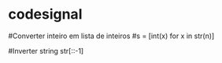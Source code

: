 # codesignal

#Converter inteiro em lista de inteiros
#s = [int(x) for x in str(n)]

#Inverter string
str[::-1]

